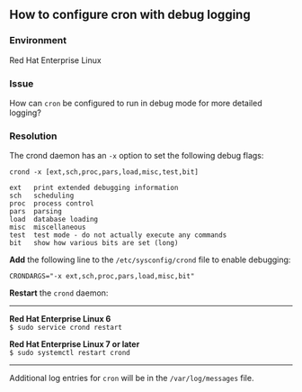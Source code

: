 ## How to configure cron with debug logging

### Environment
Red Hat Enterprise Linux

### Issue

How can `cron` be configured to run in debug mode for more detailed logging?

### Resolution

The crond daemon has an `-x` option to set the following debug flags:
~~~
crond -x [ext,sch,proc,pars,load,misc,test,bit]

ext   print extended debugging information
sch   scheduling
proc  process control
pars  parsing
load  database loading
misc  miscellaneous
test  test mode - do not actually execute any commands
bit   show how various bits are set (long)
~~~

**Add** the following line to the `/etc/sysconfig/crond` file to enable debugging:

`CRONDARGS="-x ext,sch,proc,pars,load,misc,bit"`

**Restart** the `crond` daemon:
***
**Red Hat Enterprise Linux 6**   
`$ sudo service crond restart`
     
**Red Hat Enterprise Linux 7 or later**   
`$ sudo systemctl restart crond`
***
Additional log entries for `cron` will be in the `/var/log/messages` file.